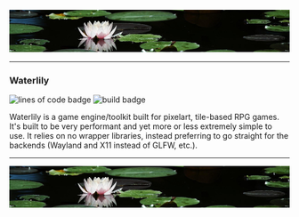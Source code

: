 ![top_banner](./.github/banner.jpg)

----------

### Waterlily
![lines of code badge](https://img.shields.io/endpoint?url=https://ghloc.vercel.app/api/israfiel-a/waterlily/badge?format=human&style=flat&color=blue&label=Lines%20of%20Code)
![build badge](https://img.shields.io/github/actions/workflow/status/israfiel-a/waterlily/build.yml?label=Build%20Test)

Waterlily is a game engine/toolkit built for pixelart, tile-based RPG games. It's built to be very performant and yet more or less extremely simple to use. It relies on no wrapper libraries, instead preferring to go straight for the backends (Wayland and X11 instead of GLFW, etc.).

----------

![bottom_banner](./.github/banner.jpg)
